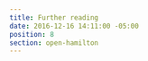 ```yaml
---
title: Further reading
date: 2016-12-16 14:11:00 -05:00
position: 8
section: open-hamilton
---
```


